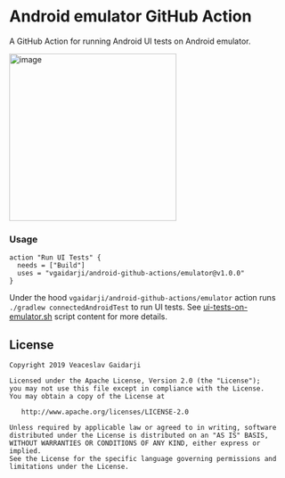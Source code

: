 # Android emulator GitHub Action

A GitHub Action for running Android UI tests on Android emulator.

<img width="300" alt="image" src="https://user-images.githubusercontent.com/3036347/51520441-5120a900-1e2c-11e9-9d86-1f367ade6e7e.png">

### Usage

```
action "Run UI Tests" {
  needs = ["Build"]
  uses = "vgaidarji/android-github-actions/emulator@v1.0.0"
}
```

Under the hood `vgaidarji/android-github-actions/emulator` action runs `./gradlew connectedAndroidTest` to run UI tests.
See [ui-tests-on-emulator.sh](https://github.com/vgaidarji/docker-android/blob/master/docker-android-emulator/ui-tests-on-emulator.sh)
script content for more details.

License
-------

    Copyright 2019 Veaceslav Gaidarji

    Licensed under the Apache License, Version 2.0 (the "License");
    you may not use this file except in compliance with the License.
    You may obtain a copy of the License at

       http://www.apache.org/licenses/LICENSE-2.0

    Unless required by applicable law or agreed to in writing, software
    distributed under the License is distributed on an "AS IS" BASIS,
    WITHOUT WARRANTIES OR CONDITIONS OF ANY KIND, either express or implied.
    See the License for the specific language governing permissions and
    limitations under the License.
